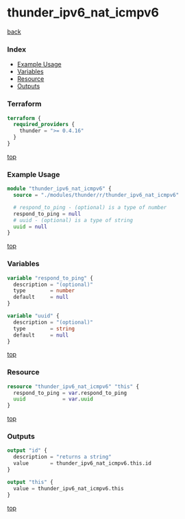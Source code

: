 # thunder_ipv6_nat_icmpv6

[back](../thunder.md)

### Index

- [Example Usage](#example-usage)
- [Variables](#variables)
- [Resource](#resource)
- [Outputs](#outputs)

### Terraform

```terraform
terraform {
  required_providers {
    thunder = ">= 0.4.16"
  }
}
```

[top](#index)

### Example Usage

```terraform
module "thunder_ipv6_nat_icmpv6" {
  source = "./modules/thunder/r/thunder_ipv6_nat_icmpv6"

  # respond_to_ping - (optional) is a type of number
  respond_to_ping = null
  # uuid - (optional) is a type of string
  uuid = null
}
```

[top](#index)

### Variables

```terraform
variable "respond_to_ping" {
  description = "(optional)"
  type        = number
  default     = null
}

variable "uuid" {
  description = "(optional)"
  type        = string
  default     = null
}
```

[top](#index)

### Resource

```terraform
resource "thunder_ipv6_nat_icmpv6" "this" {
  respond_to_ping = var.respond_to_ping
  uuid            = var.uuid
}
```

[top](#index)

### Outputs

```terraform
output "id" {
  description = "returns a string"
  value       = thunder_ipv6_nat_icmpv6.this.id
}

output "this" {
  value = thunder_ipv6_nat_icmpv6.this
}
```

[top](#index)